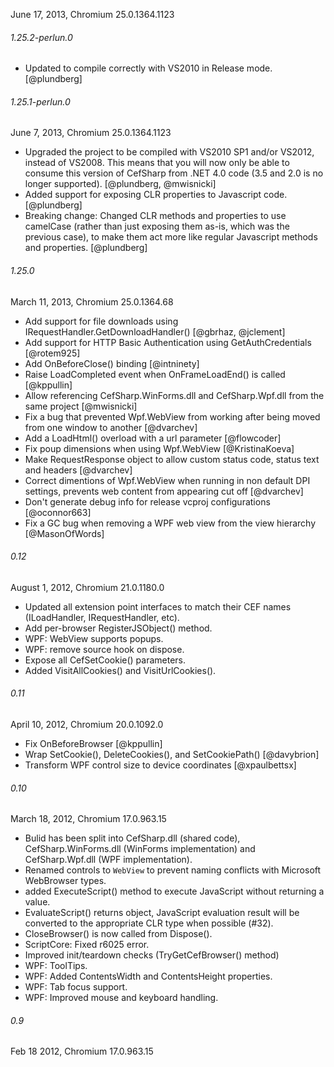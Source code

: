 June 17, 2013, Chromium 25.0.1364.1123
###### 1.25.2-perlun.0

- Updated to compile correctly with VS2010 in Release mode. [@plundberg]

###### 1.25.1-perlun.0
June 7, 2013, Chromium 25.0.1364.1123

- Upgraded the project to be compiled with VS2010 SP1 and/or VS2012, instead of VS2008. This means that you will now only be able to consume this version of CefSharp from .NET 4.0 code (3.5 and 2.0 is no longer supported). [@plundberg, @mwisnicki]
- Added support for exposing CLR properties to Javascript code. [@plundberg]
- Breaking change: Changed CLR methods and properties to use camelCase (rather than just exposing them as-is, which was the previous case), to make them act more like regular Javascript methods and properties. [@plundberg]

###### 1.25.0
March 11, 2013, Chromium 25.0.1364.68

- Add support for file downloads using IRequestHandler.GetDownloadHandler() [@gbrhaz, @jclement]
- Add support for HTTP Basic Authentication using GetAuthCredentials [@rotem925]
- Add OnBeforeClose() binding [@intninety]
- Raise LoadCompleted event when OnFrameLoadEnd() is called [@kppullin]
- Allow referencing CefSharp.WinForms.dll and CefSharp.Wpf.dll from the same project [@mwisnicki]
- Fix a bug that prevented Wpf.WebView from working after being moved from one window to another [@dvarchev]
- Add a LoadHtml() overload with a url parameter [@flowcoder]
- Fix poup dimensions when using Wpf.WebView [@KristinaKoeva]
- Make RequestResponse object to allow custom status code, status text and headers [@dvarchev]
- Correct dimentions of Wpf.WebView when running in non default DPI settings, prevents web content from appearing cut off [@dvarchev]
- Don't generate debug info for release vcproj configurations [@oconnor663]
- Fix a GC bug when removing a WPF web view from the view hierarchy [@MasonOfWords]

###### 0.12
August 1, 2012, Chromium 21.0.1180.0

- Updated all extension point interfaces to match their CEF names (ILoadHandler, IRequestHandler, etc).
- Add per-browser RegisterJSObject() method.
- WPF: WebView supports popups.
- WPF: remove source hook on dispose.
- Expose all CefSetCookie() parameters.
- Added VisitAllCookies() and VisitUrlCookies().

###### 0.11
April 10, 2012, Chromium 20.0.1092.0

- Fix OnBeforeBrowser [@kppullin]
- Wrap SetCookie(), DeleteCookies(), and SetCookiePath() [@davybrion]
- Transform WPF control size to device coordinates [@xpaulbettsx]

###### 0.10
March 18, 2012, Chromium 17.0.963.15

- Bulid has been split into CefSharp.dll (shared code), CefSharp.WinForms.dll (WinForms implementation) and CefSharp.Wpf.dll (WPF implementation).
- Renamed controls to `WebView` to prevent naming conflicts with Microsoft WebBrowser types.
- added ExecuteScript() method to execute JavaScript without returning a value.
- EvaluateScript() returns object, JavaScript evaluation result will be converted to the appropriate CLR type when possible (#32).
- CloseBrowser() is now called from Dispose().
- ScriptCore: Fixed r6025 error.
- Improved init/teardown checks (TryGetCefBrowser() method)
- WPF: ToolTips.
- WPF: Added ContentsWidth and ContentsHeight properties.
- WPF: Tab focus support.
- WPF: Improved mouse and keyboard handling.


###### 0.9
Feb 18 2012, Chromium 17.0.963.15
